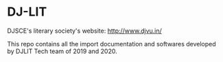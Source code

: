 # DJ-LIT
DJSCE's literary society's website:  http://www.djvu.in/

This repo contains all the import documentation and softwares developed by DJLIT Tech team of  2019 and 2020.
